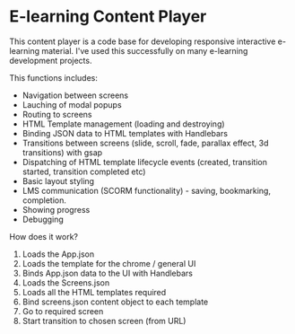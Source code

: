 # E-learning Content Player #

This content player is a code base for developing responsive interactive e-learning material. I've used this successfully on many e-learning development projects.

This functions includes:
- Navigation between screens
- Lauching of modal popups
- Routing to screens
- HTML Template management (loading and destroying)
- Binding JSON data to HTML templates with Handlebars
- Transitions between screens (slide, scroll, fade, parallax effect, 3d transitions) with gsap
- Dispatching of HTML template lifecycle events (created, transition started, transition completed etc)
- Basic layout styling
- LMS communication (SCORM functionality) - saving, bookmarking, completion.
- Showing progress
- Debugging

How does it work?
1. Loads the App.json
2. Loads the template for the chrome / general UI
3. Binds App.json data to the UI with Handlebars
2. Loads the Screens.json
3. Loads all the HTML templates required
4. Bind screens.json content object to each template
5. Go to required screen
6. Start transition to chosen screen (from URL)


